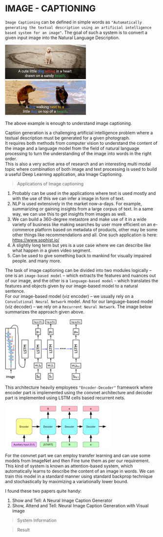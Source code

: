 # IMAGE - CAPTIONING

`Image Captioning` can be defined in simple words as ``"Automatically generating the textual description using an artificial intelligence based system for an image"``. The goal of such a system is to convert a given input image into the Natural Language Description.  

<p>
  <img src = './support/intro.png'>
</p>

The above example is enough to understand image captioning.  
  
Caption generation is a challenging artificial intelligence problem where a textual description must be generated for a given photograph.  
It requires both methods from computer vision to understand the content of the image and a language model from the field of natural language processing to turn the understanding of the image into words in the right order.  
This is also a very active area of research and an interesting multi modal topic where combination of both image and text processing is used to build a useful Deep Learning application, aka Image Captioning.    

> Applications of Image captioning
1.	Probably can be used in the applications where text is used mostly and with the use of this we can infer a image in form of text.
2.	NLP is used extensively in the market now-a-days. For example, summarizing or gaining insights from a large corpus of text. In a same way, we can use this to get insights from images as well.
1.	We can build a 360-degree metastore and make use of it in a wide variety of business like making searches by user more efficient on an e-commerce platform based on metadata of products, other may be some other things like recommendations and all. One such application is here: https://www.sophist.io/
3.	A slightly long term but yes is a use case where we can describe like what happen in a given video segment.
4.	Can be used to give something back to mankind for visually impaired people.
 and many more.

The task of image captioning can be divided into two modules logically – one is an `image-based model` – which extracts the features and nuances out of our image, and the other is a `language-based model` – which translates the features and objects given by our image-based model to a natural sentence.    
For our image-based model (viz encoder) – we usually rely on a `Convolutional Neural Network` model. And for our language-based model (viz decoder) – we rely on a `Recurrent Neural Network`. The image below summarizes the approach given above.

<p>
  <img src = './support/arch.png' width = '50%' height = '50%' align = 'center'>
</p>

This architecture heavily employees ``"Encoder-Decoder"`` framework where encoder part is implemented using the convnet architecture and decoder part is implemented using LSTM cells based recurrent nets.

<p>
  <img src = './support/encod-decod.png' align = 'center'>
</p>

For the convnet part we can employ transfer learning and can use some models from ImageNet and then Fine tune them as per our requirement.  
This kind of system is known as attention-based system, which automatically learns to describe the content of an image in words. We can train this model in a standard manner using standard backprop technique and stochastically by maximizing a variationally lower bound.  

I found these two papers quite handy:
1.	Show and Tell: A Neural Image Caption Generator
2.	Show, Attend and Tell: Neural Image Caption Generation with Visual image

> System Information

> Result
